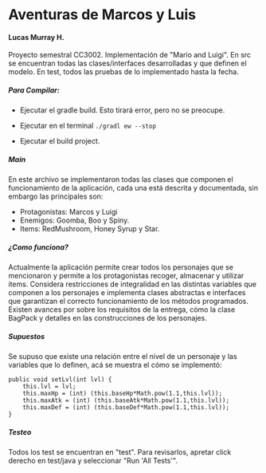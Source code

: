 # Aventuras de Marcos y Luis

#### Lucas Murray H.

Proyecto semestral CC3002. Implementación de "Mario and Luigi". En src se encuentran
todas las clases/interfaces desarrolladas y que definen el modelo. En test, todos las
pruebas de lo implementado hasta la fecha.


##### Para Compilar:

- Ejecutar el gradle build. Esto tirará error, pero no se preocupe.

- Ejecutar en el terminal `./gradl ew --stop`

- Ejecutar el build project.

##### Main

En este archivo se implementaron todas las clases que componen el funcionamiento de la aplicación, cada
una está descrita y documentada, sin embargo las principales son:

- Protagonistas: Marcos y Luigi
- Enemigos: Goomba, Boo y Spiny.
- Items: RedMushroom, Honey Syrup y Star.

##### ¿Como funciona?

Actualmente la aplicación permite crear todos los personajes que se mencionaron y
permite a los protagonistas recoger, almacenar y utilizar items. Considera restricciones
de integralidad en las distintas variables que componen a los personajes
e implementa clases abstractas e interfaces que garantizan el correcto funcionamiento
de los métodos programados. Existen avances por sobre los requisitos de la entrega, cómo 
la clase BagPack y detalles en las construcciones de los personajes.
##### Supuestos
Se supuso que existe una relación entre el nivel de un personaje y las variables que lo definen, acá
se muestra el cómo se implementó:

```
public void setLvl(int lvl) {
    this.lvl = lvl;
    this.maxHp = (int) (this.baseHp*Math.pow(1.1,this.lvl));
    this.maxAtk = (int) (this.baseAtk*Math.pow(1.1,this.lvl));
    this.maxDef = (int) (this.baseDef*Math.pow(1.1,this.lvl));
}
```

##### Testeo

Todos los test se encuentran en "test". Para revisarlos, apretar click derecho en
test/java y seleccionar "Run 'All Tests'".
